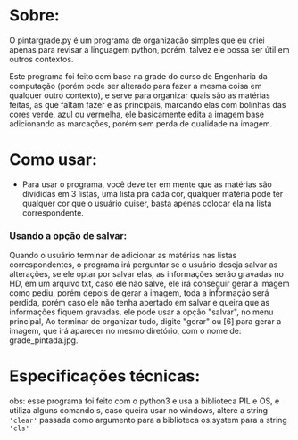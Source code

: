 # Sobre:
O pintargrade.py é um programa de organização simples que eu criei apenas para revisar a linguagem python, porém, talvez ele possa ser útil em outros contextos.

Este programa foi feito com base na grade do curso de Engenharia da computação (porém pode ser alterado para fazer a mesma coisa em qualquer outro contexto), e serve para organizar quais são as matérias feitas, as que faltam fazer e as principais, marcando elas com bolinhas das cores verde, azul ou vermelha, ele basicamente edita a imagem base adicionando as marcações, porém sem perda de qualidade na imagem.

# Como usar:
- Para usar o programa, você deve ter em mente que as matérias são divididas em 3 listas, uma lista pra cada cor, qualquer matéria pode ter qualquer cor que o usuário quiser, basta apenas colocar ela na lista correspondente. 

### Usando a opção de salvar: 
Quando o usuário terminar de adicionar as matérias nas listas correspondentes, o programa irá perguntar se o usuário deseja salvar as alterações, se ele optar por salvar elas, as informações serão gravadas no HD, em um arquivo txt, caso ele não salve, ele irá conseguir gerar a imagem como pediu, porém depois de gerar a imagem, toda a informação será perdida, porém caso ele não tenha apertado em salvar e queira que as informações fiquem gravadas, ele pode usar a opção "salvar", no menu principal, Ao terminar de organizar tudo, digite "gerar" ou [6] para gerar a imagem, que irá aparecer no mesmo diretório, com o nome de: grade_pintada.jpg.

# Especificações técnicas:
obs: esse programa foi feito com o python3 e usa a biblioteca PIL e OS, e utiliza alguns comando s, caso queira usar no windows, altere a string ```'clear'``` passada como argumento para a biblioteca os.system para a string `'cls'`

